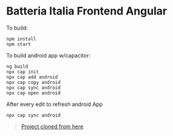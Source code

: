 # Batteria Italia Frontend Angular

To build:
```
npm install
npm start
```

To build android app w/capacitor:
```
ng build
npx cap init
npx cap add android
npx cap copy android
npx cap sync android
npx cap open android
```

After every edit to refresh android App
```
npx cap sync android
```

> [Project cloned from here](https://github.com/bezkoder/angular-12-jwt-refresh-token)

